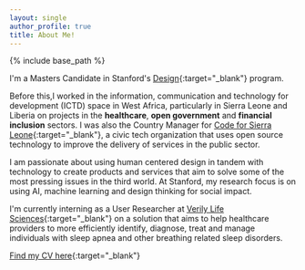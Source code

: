 ```yaml
---
layout: single
author_profile: true
title: About Me!
---
```


{% include base_path %}

I'm a Masters Candidate in Stanford's [Design](http://designimpact.stanford.edu/){:target="_blank"} program.

Before this,I worked in the information, communication and technology for development (ICTD) space in West Africa, particularly in Sierra Leone and Liberia on projects in the **healthcare**, **open government** and **financial
inclusion** sectors. I was also the Country Manager for [Code for Sierra Leone](https://codeforsierraleone.org){:target="_blank"}, a civic tech organization that
uses open source technology to improve the delivery of services in the public sector.

I am passionate about using human centered design in tandem with technology to
create products and services that aim to solve some of the most pressing issues in the
third world. At Stanford, my research focus is on using AI, machine learning and design thinking for social impact.

I'm currently interning as a User Researcher at [Verily Life Sciences](https://verily.com/){:target="_blank"} on a solution that aims to help healthcare providers to more efficiently identify, diagnose, treat and manage individuals with sleep apnea and other breathing related sleep disorders.


[Find my CV here](/pdfs/CV_Usman_Khaliq.pdf){:target="_blank"}

